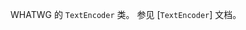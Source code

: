 <!-- YAML
added: v11.0.0
-->

<!-- type=global -->

WHATWG 的 `TextEncoder` 类。
参见 [`TextEncoder`] 文档。


